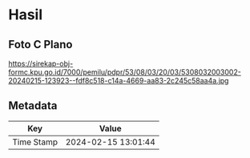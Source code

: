 # Hasil

## Foto C Plano

https://sirekap-obj-formc.kpu.go.id/7000/pemilu/pdpr/53/08/03/20/03/5308032003002-20240215-123923--fdf8c518-c14a-4669-aa83-2c245c58aa4a.jpg


## Metadata

| Key        | Value               |
| ---------- | ------------------- |
| Time Stamp | 2024-02-15 13:01:44 |



